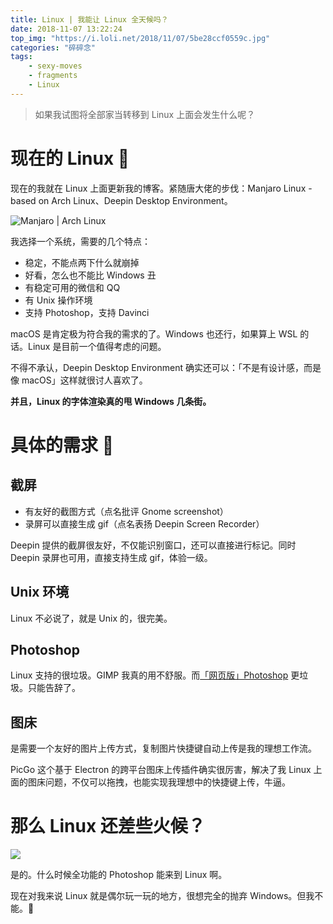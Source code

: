 ```yaml
---
title: Linux | 我能让 Linux 全天候吗？
date: 2018-11-07 13:22:24
top_img: "https://i.loli.net/2018/11/07/5be28ccf0559c.jpg"
categories: "碎碎念"
tags:
	- sexy-moves
	- fragments
	- Linux
---
```


> 如果我试图将全部家当转移到 Linux 上面会发生什么呢？

# 现在的 Linux 🎁

现在的我就在 Linux 上面更新我的博客。紧随唐大佬的步伐：Manjaro Linux - based on Arch Linux、Deepin Desktop Environment。

![Manjaro | Arch Linux](https://i.loli.net/2018/11/07/5be27b41c783c.jpg)

我选择一个系统，需要的几个特点：

- 稳定，不能点两下什么就崩掉
- 好看，怎么也不能比 Windows 丑
- 有稳定可用的微信和 QQ
- 有 Unix 操作环境
- 支持 Photoshop，支持 Davinci

macOS 是肯定极为符合我的需求的了。Windows 也还行，如果算上 WSL 的话。Linux 是目前一个值得考虑的问题。

不得不承认，Deepin Desktop Environment 确实还可以：「不是有设计感，而是像 macOS」这样就很讨人喜欢了。

**并且，Linux 的字体渲染真的甩 Windows 几条街。**

# 具体的需求 🎀

## 截屏

- 有友好的截图方式（点名批评 Gnome screenshot）
- 录屏可以直接生成 gif（点名表扬 Deepin Screen Recorder）

Deepin 提供的截屏很友好，不仅能识别窗口，还可以直接进行标记。同时 Deepin 录屏也可用，直接支持生成 gif，体验一级。

## Unix 环境

Linux 不必说了，就是 Unix 的，很完美。

## Photoshop

Linux 支持的很垃圾。GIMP 我真的用不舒服。而[「网页版」Photoshop](https://photopea.com) 更垃圾。只能告辞了。

## 图床

是需要一个友好的图片上传方式，复制图片快捷键自动上传是我的理想工作流。

PicGo 这个基于 Electron 的跨平台图床上传插件确实很厉害，解决了我 Linux 上面的图床问题，不仅可以拖拽，也能实现我理想中的快捷键上传，牛逼。

# 那么 Linux 还差些火候？

![](https://i.loli.net/2018/11/07/5be27fb8012e4.png)

是的。什么时候全功能的 Photoshop 能来到 Linux 啊。

现在对我来说 Linux 就是偶尔玩一玩的地方，很想完全的抛弃 Windows。但我不能。🏅